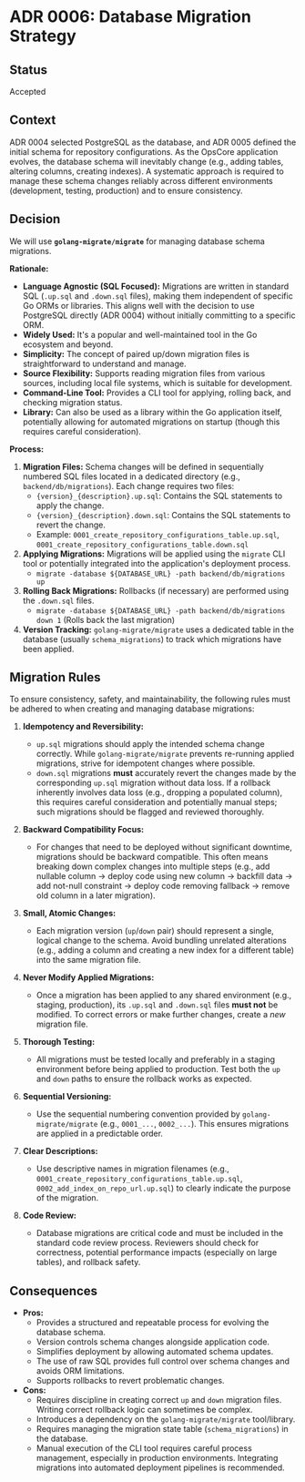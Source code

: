 # ADR 0006: Database Migration Strategy

## Status

Accepted

## Context

ADR 0004 selected PostgreSQL as the database, and ADR 0005 defined the initial schema for repository configurations. As the OpsCore application evolves, the database schema will inevitably change (e.g., adding tables, altering columns, creating indexes). A systematic approach is required to manage these schema changes reliably across different environments (development, testing, production) and to ensure consistency.

## Decision

We will use **`golang-migrate/migrate`** for managing database schema migrations.

**Rationale:**

* **Language Agnostic (SQL Focused):** Migrations are written in standard SQL (`.up.sql` and `.down.sql` files), making them independent of specific Go ORMs or libraries. This aligns well with the decision to use PostgreSQL directly (ADR 0004) without initially committing to a specific ORM.
* **Widely Used:** It's a popular and well-maintained tool in the Go ecosystem and beyond.
* **Simplicity:** The concept of paired up/down migration files is straightforward to understand and manage.
* **Source Flexibility:** Supports reading migration files from various sources, including local file systems, which is suitable for development.
* **Command-Line Tool:** Provides a CLI tool for applying, rolling back, and checking migration status.
* **Library:** Can also be used as a library within the Go application itself, potentially allowing for automated migrations on startup (though this requires careful consideration).

**Process:**

1. **Migration Files:** Schema changes will be defined in sequentially numbered SQL files located in a dedicated directory (e.g., `backend/db/migrations`). Each change requires two files:
    * `{version}_{description}.up.sql`: Contains the SQL statements to apply the change.
    * `{version}_{description}.down.sql`: Contains the SQL statements to revert the change.
    * Example: `0001_create_repository_configurations_table.up.sql`, `0001_create_repository_configurations_table.down.sql`
2. **Applying Migrations:** Migrations will be applied using the `migrate` CLI tool or potentially integrated into the application's deployment process.
    * `migrate -database ${DATABASE_URL} -path backend/db/migrations up`
3. **Rolling Back Migrations:** Rollbacks (if necessary) are performed using the `.down.sql` files.
    * `migrate -database ${DATABASE_URL} -path backend/db/migrations down 1` (Rolls back the last migration)
4. **Version Tracking:** `golang-migrate/migrate` uses a dedicated table in the database (usually `schema_migrations`) to track which migrations have been applied.

## Migration Rules

To ensure consistency, safety, and maintainability, the following rules must be adhered to when creating and managing database migrations:

1. **Idempotency and Reversibility:**
    * `up.sql` migrations should apply the intended schema change correctly. While `golang-migrate/migrate` prevents re-running applied migrations, strive for idempotent changes where possible.
    * `down.sql` migrations **must** accurately revert the changes made by the corresponding `up.sql` migration without data loss. If a rollback inherently involves data loss (e.g., dropping a populated column), this requires careful consideration and potentially manual steps; such migrations should be flagged and reviewed thoroughly.

2. **Backward Compatibility Focus:**
    * For changes that need to be deployed without significant downtime, migrations should be backward compatible. This often means breaking down complex changes into multiple steps (e.g., add nullable column -> deploy code using new column -> backfill data -> add not-null constraint -> deploy code removing fallback -> remove old column in a later migration).

3. **Small, Atomic Changes:**
    * Each migration version (`up`/`down` pair) should represent a single, logical change to the schema. Avoid bundling unrelated alterations (e.g., adding a column and creating a new index for a different table) into the same migration file.

4. **Never Modify Applied Migrations:**
    * Once a migration has been applied to any shared environment (e.g., staging, production), its `.up.sql` and `.down.sql` files **must not** be modified. To correct errors or make further changes, create a *new* migration file.

5. **Thorough Testing:**
    * All migrations must be tested locally and preferably in a staging environment before being applied to production. Test both the `up` and `down` paths to ensure the rollback works as expected.

6. **Sequential Versioning:**
    * Use the sequential numbering convention provided by `golang-migrate/migrate` (e.g., `0001_...`, `0002_...`). This ensures migrations are applied in a predictable order.

7. **Clear Descriptions:**
    * Use descriptive names in migration filenames (e.g., `0001_create_repository_configurations_table.up.sql`, `0002_add_index_on_repo_url.up.sql`) to clearly indicate the purpose of the migration.

8. **Code Review:**
    * Database migrations are critical code and must be included in the standard code review process. Reviewers should check for correctness, potential performance impacts (especially on large tables), and rollback safety.

## Consequences

* **Pros:**
  * Provides a structured and repeatable process for evolving the database schema.
  * Version controls schema changes alongside application code.
  * Simplifies deployment by allowing automated schema updates.
  * The use of raw SQL provides full control over schema changes and avoids ORM limitations.
  * Supports rollbacks to revert problematic changes.
* **Cons:**
  * Requires discipline in creating correct `up` and `down` migration files. Writing correct rollback logic can sometimes be complex.
  * Introduces a dependency on the `golang-migrate/migrate` tool/library.
  * Requires managing the migration state table (`schema_migrations`) in the database.
  * Manual execution of the CLI tool requires careful process management, especially in production environments. Integrating migrations into automated deployment pipelines is recommended.
